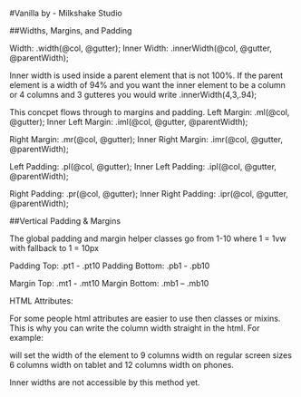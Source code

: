 #Vanilla
by - Milkshake Studio


##Widths, Margins, and Padding

Width: .width(@col, @gutter);
Inner Width: .innerWidth(@col, @gutter, @parentWidth);

Inner width is used inside a parent element that is not 100%. If the parent element is a width of 94% and you want the inner element to be a column or 4 columns and 3 gutteres you would write 
.innerWidth(4,3,.94);

This concpet flows through to margins and padding.
Left Margin: .ml(@col, @gutter);
Inner Left Margin: .iml(@col, @gutter, @parentWidth);

Right Margin: .mr(@col, @gutter);
Inner Right Margin: .imr(@col, @gutter, @parentWidth);

Left Padding: .pl(@col, @gutter);
Inner Left Padding: .ipl(@col, @gutter, @parentWidth);

Right Padding: .pr(@col, @gutter);
Inner Right Padding: .ipr(@col, @gutter, @parentWidth);


##Vertical Padding & Margins

The global padding and margin helper classes go from 1-10 where 1 = 1vw with fallback to 1 = 10px


Padding Top: .pt1 - .pt10 
Padding Bottom: .pb1 - .pb10

Margin Top: .mt1 - .mt10
Margin Bottom: .mb1 – .mb10



HTML Attributes:

For some people html attributes are easier to use then classes or mixins. This is why you can write the column width straight in the html. For example:

<div col='9' col-t='6' col-p='12'></div>

will set the width of the element to 9 columns width on regular screen sizes 6 columns width on tablet and 12 columns width on phones.

Inner widths are not accessible by this method yet.